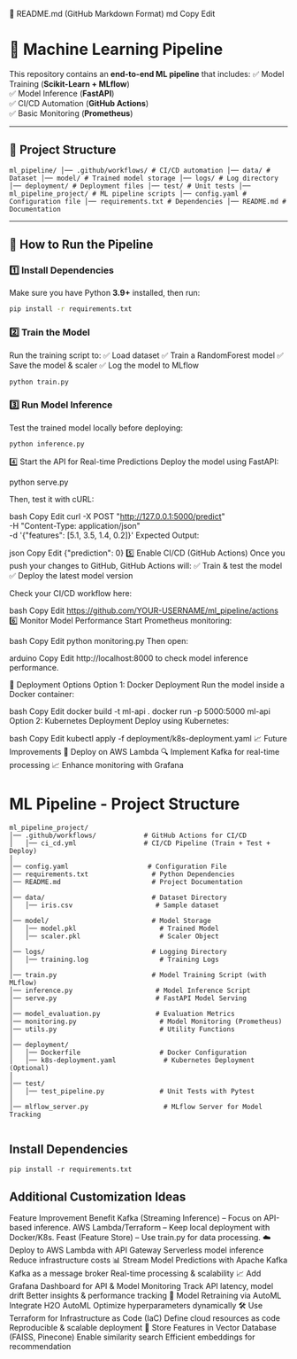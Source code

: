 📌 README.md (GitHub Markdown Format)
md
Copy
Edit
# 🧠 Machine Learning Pipeline

This repository contains an **end-to-end ML pipeline** that includes:
✅ Model Training (**Scikit-Learn + MLflow**)  
✅ Model Inference (**FastAPI**)  
✅ CI/CD Automation (**GitHub Actions**)  
✅ Basic Monitoring (**Prometheus**)  

---

## 📂 Project Structure

```text
ml_pipeline/ │── .github/workflows/ # CI/CD automation │── data/ # Dataset │── model/ # Trained model storage │── logs/ # Log directory │── deployment/ # Deployment files │── test/ # Unit tests │── ml_pipeline_project/ # ML pipeline scripts │── config.yaml # Configuration file │── requirements.txt # Dependencies │── README.md # Documentation

```

---

## 🚀 How to Run the Pipeline

### 1️⃣ **Install Dependencies**
Make sure you have Python **3.9+** installed, then run:
```bash
pip install -r requirements.txt
```

### 2️⃣ Train the Model
Run the training script to: ✅ Load dataset
✅ Train a RandomForest model
✅ Save the model & scaler
✅ Log the model to MLflow

```bash
python train.py
```

### 3️⃣ Run Model Inference
Test the trained model locally before deploying:

```bash
python inference.py
```
4️⃣ Start the API for Real-time Predictions
Deploy the model using FastAPI:


python serve.py

Then, test it with cURL:

bash
Copy
Edit
curl -X POST "http://127.0.0.1:5000/predict" \
     -H "Content-Type: application/json" \
     -d '{"features": [5.1, 3.5, 1.4, 0.2]}'
Expected Output:

json
Copy
Edit
{"prediction": 0}
5️⃣ Enable CI/CD (GitHub Actions)
Once you push your changes to GitHub, GitHub Actions will: ✅ Train & test the model
✅ Deploy the latest model version

Check your CI/CD workflow here:

bash
Copy
Edit
https://github.com/YOUR-USERNAME/ml_pipeline/actions
6️⃣ Monitor Model Performance
Start Prometheus monitoring:

bash
Copy
Edit
python monitoring.py
Then open:

arduino
Copy
Edit
http://localhost:8000
to check model inference performance.

📌 Deployment Options
Option 1: Docker Deployment
Run the model inside a Docker container:

bash
Copy
Edit
docker build -t ml-api .
docker run -p 5000:5000 ml-api
Option 2: Kubernetes Deployment
Deploy using Kubernetes:

bash
Copy
Edit
kubectl apply -f deployment/k8s-deployment.yaml
📈 Future Improvements
🚀 Deploy on AWS Lambda
🔍 Implement Kafka for real-time processing
📈 Enhance monitoring with Grafana



# ML Pipeline - Project Structure

```text
ml_pipeline_project/
│── .github/workflows/            # GitHub Actions for CI/CD
│   │── ci_cd.yml                 # CI/CD Pipeline (Train + Test + Deploy)
│
│── config.yaml                    # Configuration File
│── requirements.txt                # Python Dependencies
│── README.md                       # Project Documentation
│
│── data/                           # Dataset Directory
│   │── iris.csv                     # Sample dataset
│
│── model/                          # Model Storage
│   │── model.pkl                     # Trained Model
│   │── scaler.pkl                    # Scaler Object
│
│── logs/                           # Logging Directory
│   │── training.log                  # Training Logs
│
│── train.py                        # Model Training Script (with MLflow)
│── inference.py                     # Model Inference Script
│── serve.py                         # FastAPI Model Serving
│
│── model_evaluation.py              # Evaluation Metrics
│── monitoring.py                     # Model Monitoring (Prometheus)
│── utils.py                          # Utility Functions
│
│── deployment/
│   │── Dockerfile                    # Docker Configuration
│   │── k8s-deployment.yaml            # Kubernetes Deployment (Optional)
│
│── test/
│   │── test_pipeline.py              # Unit Tests with Pytest
│
│── mlflow_server.py                   # MLflow Server for Model Tracking


```
## Install Dependencies
```text
pip install -r requirements.txt
```

## Additional Customization Ideas
Feature	Improvement	Benefit
Kafka (Streaming Inference) – Focus on API-based inference.
AWS Lambda/Terraform – Keep local deployment with Docker/K8s.
Feast (Feature Store) – Use train.py for data processing.
☁️ Deploy to AWS Lambda with API Gateway	Serverless model inference	Reduce infrastructure costs
📊 Stream Model Predictions with Apache Kafka	Kafka as a message broker	Real-time processing & scalability
📈 Add Grafana Dashboard for API & Model Monitoring	Track API latency, model drift	Better insights & performance tracking
🔄 Model Retraining via AutoML	Integrate H2O AutoML	Optimize hyperparameters dynamically
🛠 Use Terraform for Infrastructure as Code (IaC)	Define cloud resources as code	Reproducible & scalable deployment
💾 Store Features in Vector Database (FAISS, Pinecone)	Enable similarity search	Efficient embeddings for recommendation